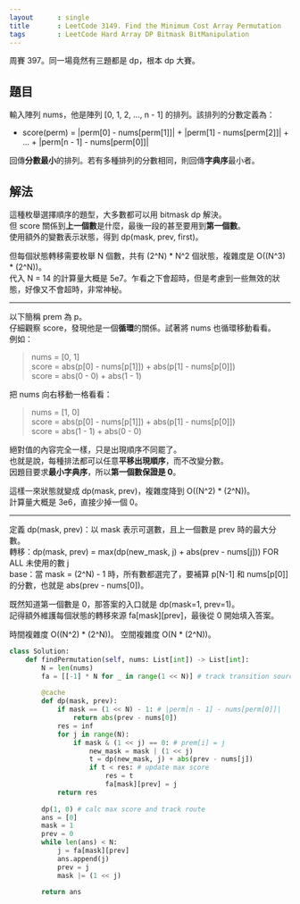 ```yaml
---
layout      : single
title       : LeetCode 3149. Find the Minimum Cost Array Permutation
tags        : LeetCode Hard Array DP Bitmask BitManipulation
---
```

周賽 397。同一場竟然有三題都是 dp，根本 dp 大賽。  

## 題目

輸入陣列 nums，他是陣列 [0, 1, 2, ..., n - 1] 的排列。該排列的分數定義為：  

- score(perm) = \|perm[0] - nums[perm[1]]\| + \|perm[1] - nums[perm[2]]\| + ... + \|perm[n - 1] - nums[perm[0]]\|

回傳**分數最小**的排列。若有多種排列的分數相同，則回傳**字典序**最小者。  

## 解法

這種枚舉選擇順序的題型，大多數都可以用 bitmask dp 解決。  
但 score 關係到**上一個數**是什麼，最後一段的甚至要用到**第一個數**。  
使用額外的變數表示狀態，得到 dp(mask, prev, first)。  

但每個狀態轉移需要枚舉 N 個數，共有 (2^N) \* N^2 個狀態，複雜度是 O((N^3) \* (2^N))。  
代入 N = 14 的計算量大概是 5e7。乍看之下會超時，但是考慮到一些無效的狀態，好像又不會超時，非常神秘。  

---

以下簡稱 prem 為 p。  
仔細觀察 score，發現他是一個**循環**的關係。試著將 nums 也循環移動看看。  
例如：  
> nums = [0, 1]  
> score = abs(p[0] - nums[p[1]]) + abs(p[1] - nums[p[0]])  
> score = abs(0 - 0) + abs(1 - 1)

把 nums 向右移動一格看看：  
> nums = [1, 0]  
> score = abs(p[0] - nums[p[1]]) + abs(p[1] - nums[p[0]])  
> score = abs(1 - 1) + abs(0 - 0)  

絕對值的內容完全一樣，只是出現順序不同罷了。  
也就是說，每種排法都可以任意**平移出現順序**，而不改變分數。  
因題目要求**最小字典序**，所以**第一個數保證是 0**。  

這樣一來狀態就變成 dp(mask, prev)，複雜度降到 O((N^2) \* (2^N))。  
計算量大概是 3e6，直接少掉一個 0。  

---

定義 dp(mask, prev)：以 mask 表示可選數，且上一個數是 prev 時的最大分數。  
轉移：dp(mask, prev) = max(dp(new_mask, j) + abs(prev - nums[j])) FOR ALL 未使用的數 j  
base：當 mask = (2^N) - 1 時，所有數都選完了，要補算 p[N-1] 和 nums[p[0]] 的分數，也就是 abs(prev - nums[0])。  

既然知道第一個數是 0，那答案的入口就是 dp(mask=1, prev=1)。  
記得額外維護每個狀態的轉移來源 fa[mask][prev]，最後從 0 開始填入答案。  

時間複雜度 O((N^2) \* (2^N))。
空間複雜度 O(N \* (2^N))。  

```python
class Solution:
    def findPermutation(self, nums: List[int]) -> List[int]:
        N = len(nums)
        fa = [[-1] * N for _ in range(1 << N)] # track transition source
        
        @cache
        def dp(mask, prev):
            if mask == (1 << N) - 1: # |perm[n - 1] - nums[perm[0]]|
                return abs(prev - nums[0])
            res = inf
            for j in range(N):
                if mask & (1 << j) == 0: # prem[i] = j
                    new_mask = mask | (1 << j)
                    t = dp(new_mask, j) + abs(prev - nums[j])
                    if t < res: # update max score
                        res = t
                        fa[mask][prev] = j
            return res
        
        dp(1, 0) # calc max score and track route
        ans = [0]
        mask = 1
        prev = 0
        while len(ans) < N:
            j = fa[mask][prev]
            ans.append(j)
            prev = j
            mask |= (1 << j)
            
        return ans
```
